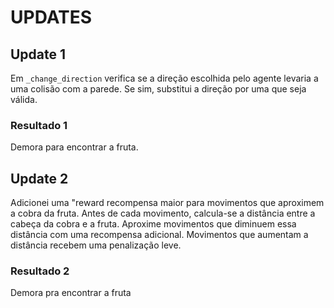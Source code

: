 # UPDATES

## Update 1

Em `_change_direction` verifica se a direção escolhida pelo agente levaria a uma colisão com a parede. Se sim, substitui a direção por uma que seja válida.

### Resultado 1

Demora para encontrar a fruta.

## Update 2

Adicionei uma "reward recompensa maior para movimentos que aproximem a cobra da fruta.
Antes de cada movimento, calcula-se a distância entre a cabeça da cobra e a fruta.
Aproxime movimentos que diminuem essa distância com uma recompensa adicional.
Movimentos que aumentam a distância recebem uma penalização leve.

### Resultado 2

Demora pra encontrar a fruta